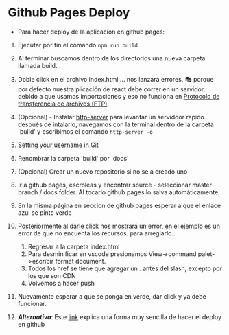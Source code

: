 # Github Pages Deploy

* Para hacer deploy de la aplicacion en github pages:

1. Ejecutar por fin el comando `npm run build`
2. Al terminar buscamos dentro de los directorios una nueva carpeta llamada build.
3. Doble click en el archivo index.html ... nos lanzará errores, 🎭 porque por defecto nuestra plicación de react debe correr en un servidor, debido a que usamos importaciones y eso no funciona en [Protocolo de transferencia de archivos (FTP)](https://es.wikipedia.org/wiki/Protocolo_de_transferencia_de_archivos).
4. (Opcional) - Instalar [http-server](https://www.npmjs.com/package/http-server) para levantar un serviddor rapido. después de intalarlo, navegamos con la terminal dentro de la carpeta 'build' y escribimos el comando `http-server -o`
5. [Setting your username in Git](https://docs.github.com/en/enterprise/2.13/user/articles/setting-your-username-in-git)
6. Renombrar la carpeta 'build' por 'docs'
7. (Opcional) Crear un nuevo repositorio si no se a creado uno
8. Ir a github pages, escroleas y encontrar source - seleccionar master branch / docs folder. Al tocarlo github pages lo salva automáticamente.
9. En la misma página en seccion de github pages esperar a que el enlace azul se pinte verde
10. Posteriormente al darle click nos mostrará un error, en el ejemplo es un error de que no encuenta los recursos. para arreglarlo...
    1.  Regresar a la carpeta index.html
    2.  Para desminificar en vscode presionamos View->command palet->escribir format document.
    3.  Todos los href se tiene que agregar un . antes del slash, excepto por los que son CDN
    4.  Volvemos a hacer push
11. Nuevamente esperar a que se ponga en verde, dar click y ya debe funcionar.

12. ***Alternativa***: Este [link](https://dev.to/yuribenjamin/how-to-deploy-react-app-in-github-pages-2a1f) explica una forma muy sencilla de hacer el deploy en github

